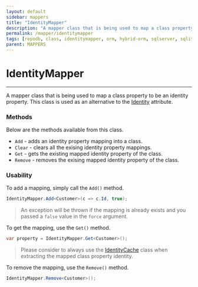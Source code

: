 ```yaml
---
layout: default
sidebar: mappers
title: "IdentityMapper"
description: "A mapper class that is being used to map a class property to be an identity property. This class is used as an alternative to Identity attribute."
permalink: /mapper/identitymapper
tags: [repodb, class, identitymapper, orm, hybrid-orm, sqlserver, sqlite, mysql, postgresql]
parent: MAPPERS
---
```


# IdentityMapper

---

A mapper class that is being used to map a class property to be an identity property. This class is used as an alternative to the [Identity](/attribute/identity) attribute.

### Methods

Below are the methods available from this class.

- `Add` - adds an identity property mapping into a class.
- `Clear` - clears all the exising identity property mappings.
- `Get` - gets the existing mapped identity property of the class.
- `Remove` - removes the exising mapped identity property of the class.

### Usability

To add a mapping, simply call the `Add()` method.

```csharp
IdentityMapper.Add<Customer>(c => c.Id, true);
```

> An exception will be thrown if the mapping is already exists and you passed a `false` value in the `force` argument.

To get the mapping, use the `Get()` method.

```csharp
var property = IdentityMapper.Get<Customer>();
```

> Please consider to always use the [IdentityCache](/cacher/identitycache) class when extracting the mapped class property identity.

To remove the mapping, use the `Remove()` method.

```csharp
IdentityMapper.Remove<Customer>();
```